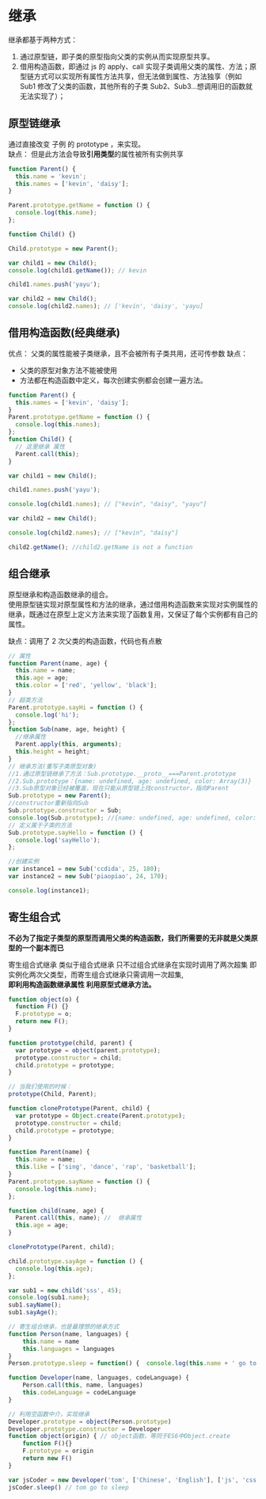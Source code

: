 # 继承

继承都基于两种方式：

1. 通过原型链，即子类的原型指向父类的实例从而实现原型共享。
2. 借用构造函数，即通过 js 的 apply、call 实现子类调用父类的属性、方法；原型链方式可以实现所有属性方法共享，但无法做到属性、方法独享（例如 Sub1 修改了父类的函数，其他所有的子类 Sub2、Sub3...想调用旧的函数就无法实现了）；

## 原型链继承

通过直接改变 子例 的 prototype ，来实现。  
缺点： 但是此方法会导致**引用类型**的属性被所有实例共享

```js
function Parent() {
  this.name = 'kevin';
  this.names = ['kevin', 'daisy'];
}

Parent.prototype.getName = function () {
  console.log(this.name);
};

function Child() {}

Child.prototype = new Parent();

var child1 = new Child();
console.log(child1.getName()); // kevin

child1.names.push('yayu');

var child2 = new Child();
console.log(child2.names); // ['kevin', 'daisy', 'yayu]
```

## 借用构造函数(经典继承)

优点：
父类的属性能被子类继承，且不会被所有子类共用，还可传参数
缺点：

- 父类的原型对象方法不能被使用
- 方法都在构造函数中定义，每次创建实例都会创建一遍方法。

```js
function Parent() {
  this.names = ['kevin', 'daisy'];
}
Parent.prototype.getName = function () {
  console.log(this.names);
};
function Child() {
  // 这里继承 属性
  Parent.call(this);
}

var child1 = new Child();

child1.names.push('yayu');

console.log(child1.names); // ["kevin", "daisy", "yayu"]

var child2 = new Child();

console.log(child2.names); // ["kevin", "daisy"]

child2.getName(); //child2.getName is not a function
```

## 组合继承

原型继承和构造函数继承的组合。  
使用原型链实现对原型属性和方法的继承，通过借用构造函数来实现对实例属性的继承，既通过在原型上定义方法来实现了函数复用，又保证了每个实例都有自己的属性。

缺点：调用了 2 次父类的构造函数，代码也有点散

```js
// 属性
function Parent(name, age) {
  this.name = name;
  this.age = age;
  this.color = ['red', 'yellow', 'black'];
}
// 超类方法
Parent.prototype.sayHi = function () {
  console.log('hi');
};
function Sub(name, age, height) {
  //继承属性
  Parent.apply(this, arguments);
  this.height = height;
}
// 继承方法(重写子类原型对象)
//1.通过原型链继承了方法：Sub.prototype.__proto__===Parent.prototype
//2.Sub.prototype：{name: undefined, age: undefined, color: Array(3)}
//3.Sub原型对象已经被覆盖，现在只能从原型链上找constructor，指向Parent
Sub.prototype = new Parent();
//constructor重新指向Sub
Sub.prototype.constructor = Sub;
console.log(Sub.prototype); //{name: undefined, age: undefined, color: Array(3), constructor: ƒ}
// 定义属于子类的方法
Sub.prototype.sayHello = function () {
  console.log('sayHello');
};

//创建实例
var instance1 = new Sub('ccdida', 25, 180);
var instance2 = new Sub('piaopiao', 24, 170);

console.log(instance1);
```

## 寄生组合式

**不必为了指定子类型的原型而调用父类的构造函数，我们所需要的无非就是父类原型的一个副本而已**

寄生组合式继承 类似于组合式继承 只不过组合式继承在实现时调用了两次超集 即实例化两次父类型，而寄生组合式继承只需调用一次超集,  
**即利用构造函数继承属性 利用原型式继承方法。**

```js
function object(o) {
  function F() {}
  F.prototype = o;
  return new F();
}

function prototype(child, parent) {
  var prototype = object(parent.prototype);
  prototype.constructor = child;
  child.prototype = prototype;
}

// 当我们使用的时候：
prototype(Child, Parent);
```

```js
function clonePrototype(Parent, child) {
  var prototype = Object.create(Parent.prototype);
  prototype.constructor = child;
  child.prototype = prototype;
}

function Parent(name) {
  this.name = name;
  this.like = ['sing', 'dance', 'rap', 'basketball'];
}
Parent.prototype.sayName = function () {
  console.log(this.name);
};

function child(name, age) {
  Parent.call(this, name); //  继承属性
  this.age = age;
}

clonePrototype(Parent, child);

child.prototype.sayAge = function () {
  console.log(this.age);
};

var sub1 = new child('sss', 45);
console.log(sub1.name);
sub1.sayName();
sub1.sayAge();
```

```js
// 寄生组合继承，也是最理想的继承方式
function Person(name, languages) {
    this.name = name
    this.languages = languages
}
Person.prototype.sleep = function() {  console.log(this.name + ' go to sleep') }

function Developer(name, languages, codeLanguage) {
    Person.call(this, name, languages)
    this.codeLanguage = codeLanguage
}

// 利用空函数中介，实现继承
Developer.prototype = object(Person.prototype)
Developer.prototype.constructor = Developer
function object(origin) { // object函数，等同于ES6中Object.create
    function F(){}
    F.prototype = origin
    return new F()
}

var jsCoder = new Developer('tom', ['Chinese', 'English'], ['js', 'css'])
jsCoder.sleep() // tom go to sleep

```
